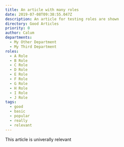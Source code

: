 ```yaml
---
title: An article with many roles
date: 2019-07-08T09:38:55.047Z
description: An article for testing roles are shown
directory: Good Articles
priority: 0
author: Calum
departments: 
  - My Other Department
  - My Third Department
roles:
  - A Role
  - B Role
  - C Role
  - D Role
  - E Role
  - F Role
  - G Role
  - H Role
  - I Role
  - J Role
tags:
  - good
  - basic
  - popular
  - really
  - relevant
---
```

This article is univerally relevant
